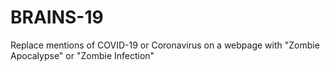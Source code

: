 # BRAINS-19
Replace mentions of COVID-19 or Coronavirus on a webpage with "Zombie Apocalypse" or "Zombie Infection"
